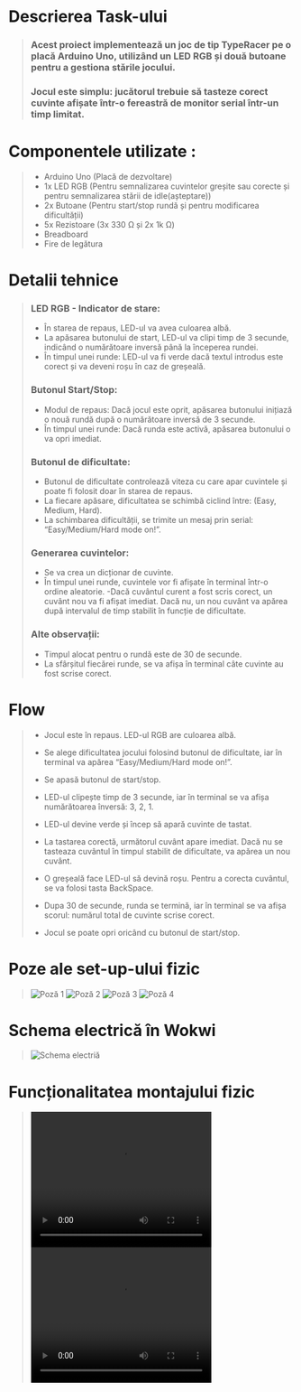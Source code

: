 # Descrierea Task-ului
> ### Acest proiect implementează un joc de tip TypeRacer pe o placă Arduino Uno, utilizând un LED RGB și două butoane pentru a gestiona stările jocului.  
> ### Jocul este simplu: jucătorul trebuie să tasteze corect cuvinte afișate într-o fereastră de monitor serial într-un timp limitat.
>  
# Componentele utilizate :  
> - Arduino Uno (Placă de dezvoltare)  
> - 1x LED RGB (Pentru semnalizarea cuvintelor greșite sau corecte și pentru semnalizarea stării de idle(așteptare))  
> - 2x Butoane (Pentru start/stop rundă și pentru modificarea dificultății)  
> - 5x Rezistoare (3x 330 Ω și 2x 1k Ω)  
> - Breadboard  
> - Fire de legătura  
> 
# Detalii tehnice

> ### LED RGB - Indicator de stare:
> 
> - În starea de repaus, LED-ul va avea culoarea albă.
> - La apăsarea butonului de start, LED-ul va clipi timp de 3 secunde, indicând o numărătoare inversă până la începerea rundei.
> - În timpul unei runde: LED-ul va fi verde dacă textul introdus este corect și va deveni roșu în caz de greșeală.
> 
> ### Butonul Start/Stop:
> 
> - Modul de repaus: Dacă jocul este oprit, apăsarea butonului inițiază o nouă rundă după o numărătoare inversă de 3 secunde.
> - În timpul unei runde: Dacă runda este activă, apăsarea butonului o va opri imediat.
> 
> ### Butonul de dificultate:
> 
> - Butonul de dificultate controlează viteza cu care apar cuvintele și poate fi folosit doar în starea de repaus.
> - La fiecare apăsare, dificultatea se schimbă ciclind între: (Easy, Medium, Hard).
> - La schimbarea dificultății, se trimite un mesaj prin serial: “Easy/Medium/Hard mode on!”.
> 
> ### Generarea cuvintelor:
> 
> - Se va crea un dicționar de cuvinte.
> - În timpul unei runde, cuvintele vor fi afișate în terminal într-o ordine aleatorie.
> -Dacă cuvântul curent a fost scris corect, un cuvânt nou va fi afișat imediat. Dacă nu, un nou cuvânt va apărea după intervalul de timp stabilit în funcție de dificultate.
> 
> ### Alte observații:
> 
> - Timpul alocat pentru o rundă este de 30 de secunde.
> - La sfârșitul fiecărei runde, se va afișa în terminal câte cuvinte au fost scrise corect.

# Flow

> - Jocul este în repaus. LED-ul RGB are culoarea albă.
> 
> - Se alege dificultatea jocului folosind butonul de dificultate, iar în terminal va apărea “Easy/Medium/Hard mode on!”.
> 
> - Se apasă butonul de start/stop.
> 
> - LED-ul clipește timp de 3 secunde, iar în terminal se va afișa numărătoarea înversă: 3, 2, 1.
> 
> - LED-ul devine verde și încep să apară cuvinte de tastat.
> 
> - La tastarea corectă, următorul cuvânt apare imediat. Dacă nu se tasteaza cuvântul în timpul stabilit de dificultate, va apărea un nou cuvânt.
> 
> - O greșeală face LED-ul să devină roșu. Pentru a corecta cuvântul, se va folosi tasta BackSpace.
> 
> - Dupa 30 de secunde, runda se termină, iar în terminal se va afișa scorul: numărul total de cuvinte scrise corect.
> 
> - Jocul se poate opri oricând cu butonul de start/stop. 
# Poze ale set-up-ului fizic
> ![Poză 1](Pictures/Pic_1_Setup%20(1).jpeg)
> ![Poză 2](Pictures/Pic_1_Setup%20(2).jpeg)
> ![Poză 3](Pictures/Pic_1_Setup%20(3).jpeg)
> ![Poză 4](Pictures/Pic_1_Setup%20(4).jpeg)

# Schema electrică în Wokwi
> ![Schema electriă](Pictures/schema_electrica.png)

# Funcționalitatea montajului fizic
><video width="320" height="240" controls>
>  <source src="Videos/Video 1 Tema 2 TypeRacer.mp4" type="video/mp4">
></video>
><video width="320" height="240" controls>
>  <source src="Videos/Video 2 Tema 2 TypeRacer.mp4" type="video/mp4">
></video>